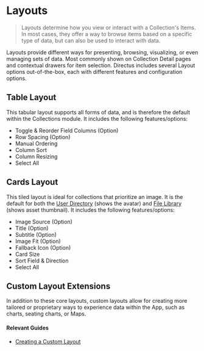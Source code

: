 # Layouts <small></small>

> Layouts determine how you view or interact with a Collection's Items. In most cases, they offer a way to browse items based on a specific type of data, but can also be used to interact with data.

Layouts provide different ways for presenting, browsing, visualizing, or even managing sets of data. Most commonly shown on Collection Detail pages and contextual drawers for item selection. Directus includes several Layout options out-of-the-box, each with different features and configuration options.

## Table Layout

This tabular layout supports all forms of data, and is therefore the default within the Collections module. It includes
the following features/options:

- Toggle & Reorder Field Columns (Option)
- Row Spacing (Option)
- Manual Ordering
- Column Sort
- Column Resizing
- Select All

## Cards Layout

This tiled layout is ideal for collections that prioritize an image. It is the default for both the
[User Directory](/guides/users/) (shows the avatar) and [File Library](/guides/files/) (shows asset thumbnail). It
includes the following features/options:

- Image Source (Option)
- Title (Option)
- Subtitle (Option)
- Image Fit (Option)
- Fallback Icon (Option)
- Card Size
- Sort Field & Direction
- Select All

<!-- ## Calendar

This temporal layout is ideal for collections that prioritize a date and/or time. It is the default for the [Activity Page](/concepts/activity-and-versions). It includes the following features/options:

* @TODO

 -->

## Custom Layout Extensions

In addition to these core layouts, custom layouts allow for creating more tailored or proprietary ways to experience data within the App, such as charts, seating charts, or Maps.

#### Relevant Guides

- [Creating a Custom Layout](/guides/layouts)
